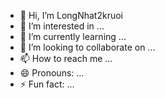 - 👋 Hi, I’m LongNhat2kruoi
- 👀 I’m interested in ...
- 🌱 I’m currently learning ...
- 💞️ I’m looking to collaborate on ...
- 📫 How to reach me ...
- 😄 Pronouns: ...
- ⚡ Fun fact: ...

<!---
LongNhat2kruoi/LongNhat2kruoi is a ✨ special ✨ repository because its `README.md` (this file) appears on your GitHub profile.
You can click the Preview link to take a look at your changes.
--->
